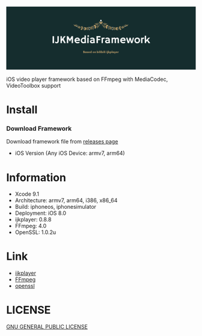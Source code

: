 ![IJKMediaFramework](https://raw.githubusercontent.com/TerryHuangHD/IJKMediaFramework-iOS/master/IJKMediaFramework.png)

iOS video player framework based on FFmpeg with MediaCodec, VideoToolbox support

# Install

### Download Framework

Download framework file from [releases page](https://github.com/TerryHuangHD/IJKMediaFramework-iOS/releases)

* iOS Version (Any iOS Device: armv7, arm64)

# Information

* Xcode 9.1
* Architecture: armv7, arm64, i386, x86_64
* Build: iphoneos, iphonesimulator
* Deployment: iOS 8.0
* ijkplayer: 0.8.8
* FFmpeg: 4.0
* OpenSSL: 1.0.2u

# Link
* [ijkplayer](https://github.com/bilibili/ijkplayer)
* [FFmpeg](https://github.com/bilibili/FFmpeg/releases)
* [openssl](https://github.com/bilibili/openssl/releases)

# LICENSE
[GNU GENERAL PUBLIC LICENSE](https://github.com/TerryHuangHD/IJKMediaFramework-iOS/blob/main/LICENSE)
